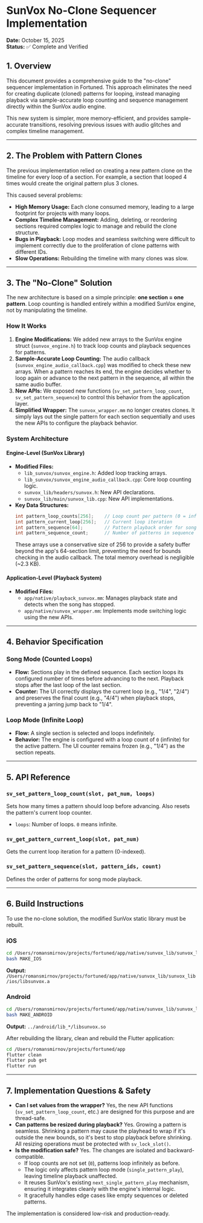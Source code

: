 
# SunVox No-Clone Sequencer Implementation

**Date:** October 15, 2025  
**Status:** ✅ Complete and Verified

## 1. Overview

This document provides a comprehensive guide to the "no-clone" sequencer implementation in Fortuned. This approach eliminates the need for creating duplicate (cloned) patterns for looping, instead managing playback via sample-accurate loop counting and sequence management directly within the SunVox audio engine.

This new system is simpler, more memory-efficient, and provides sample-accurate transitions, resolving previous issues with audio glitches and complex timeline management.

---

## 2. The Problem with Pattern Clones

The previous implementation relied on creating a new pattern clone on the timeline for every loop of a section. For example, a section that looped 4 times would create the original pattern plus 3 clones.

This caused several problems:
-   **High Memory Usage:** Each clone consumed memory, leading to a large footprint for projects with many loops.
-   **Complex Timeline Management:** Adding, deleting, or reordering sections required complex logic to manage and rebuild the clone structure.
-   **Bugs in Playback:** Loop modes and seamless switching were difficult to implement correctly due to the proliferation of clone patterns with different IDs.
-   **Slow Operations:** Rebuilding the timeline with many clones was slow.

---

## 3. The "No-Clone" Solution

The new architecture is based on a simple principle: **one section = one pattern**. Loop counting is handled entirely within a modified SunVox engine, not by manipulating the timeline.

### How It Works

1.  **Engine Modifications:** We added new arrays to the SunVox engine struct (`sunvox_engine.h`) to track loop counts and playback sequences for patterns.
2.  **Sample-Accurate Loop Counting:** The audio callback (`sunvox_engine_audio_callback.cpp`) was modified to check these new arrays. When a pattern reaches its end, the engine decides whether to loop again or advance to the next pattern in the sequence, all within the same audio buffer.
3.  **New APIs:** We exposed new functions (`sv_set_pattern_loop_count`, `sv_set_pattern_sequence`) to control this behavior from the application layer.
4.  **Simplified Wrapper:** The `sunvox_wrapper.mm` no longer creates clones. It simply lays out the single pattern for each section sequentially and uses the new APIs to configure the playback behavior.

### System Architecture

#### Engine-Level (SunVox Library)

-   **Modified Files:**
    -   `lib_sunvox/sunvox_engine.h`: Added loop tracking arrays.
    -   `lib_sunvox/sunvox_engine_audio_callback.cpp`: Core loop counting logic.
    -   `sunvox_lib/headers/sunvox.h`: New API declarations.
    -   `sunvox_lib/main/sunvox_lib.cpp`: New API implementations.
-   **Key Data Structures:**
    ```c
    int pattern_loop_counts[256];    // Loop count per pattern (0 = infinite)
    int pattern_current_loop[256];   // Current loop iteration
    int pattern_sequence[64];        // Pattern playback order for song mode
    int pattern_sequence_count;      // Number of patterns in sequence
    ```
    These arrays use a conservative size of 256 to provide a safety buffer beyond the app's 64-section limit, preventing the need for bounds checking in the audio callback. The total memory overhead is negligible (~2.3 KB).

#### Application-Level (Playback System)

-   **Modified Files:**
    -   `app/native/playback_sunvox.mm`: Manages playback state and detects when the song has stopped.
    -   `app/native/sunvox_wrapper.mm`: Implements mode switching logic using the new APIs.

---

## 4. Behavior Specification

### Song Mode (Counted Loops)

-   **Flow:** Sections play in the defined sequence. Each section loops its configured number of times before advancing to the next. Playback stops after the last loop of the last section.
-   **Counter:** The UI correctly displays the current loop (e.g., "1/4", "2/4") and preserves the final count (e.g., "4/4") when playback stops, preventing a jarring jump back to "1/4".

### Loop Mode (Infinite Loop)

-   **Flow:** A single section is selected and loops indefinitely.
-   **Behavior:** The engine is configured with a loop count of `0` (infinite) for the active pattern. The UI counter remains frozen (e.g., "1/4") as the section repeats.

---

## 5. API Reference

### `sv_set_pattern_loop_count(slot, pat_num, loops)`
Sets how many times a pattern should loop before advancing. Also resets the pattern's current loop counter.
-   `loops`: Number of loops. `0` means infinite.

### `sv_get_pattern_current_loop(slot, pat_num)`
Gets the current loop iteration for a pattern (0-indexed).

### `sv_set_pattern_sequence(slot, pattern_ids, count)`
Defines the order of patterns for song mode playback.

---

## 6. Build Instructions

To use the no-clone solution, the modified SunVox static library must be rebuilt.

### iOS
```bash
cd /Users/romansmirnov/projects/fortuned/app/native/sunvox_lib/sunvox_lib/make
bash MAKE_IOS
```
**Output:** `/Users/romansmirnov/projects/fortuned/app/native/sunvox_lib/sunvox_lib/ios/libsunvox.a`

### Android
```bash
cd /Users/romansmirnov/projects/fortuned/app/native/sunvox_lib/sunvox_lib/make
bash MAKE_ANDROID
```
**Output:** `../android/lib_*/libsunvox.so`

After rebuilding the library, clean and rebuild the Flutter application:
```bash
cd /Users/romansmirnov/projects/fortuned/app
flutter clean
flutter pub get
flutter run
```

---

## 7. Implementation Questions & Safety

-   **Can I set values from the wrapper?** Yes, the new API functions (`sv_set_pattern_loop_count`, etc.) are designed for this purpose and are thread-safe.
-   **Can patterns be resized during playback?** Yes. Growing a pattern is seamless. Shrinking a pattern may cause the playhead to wrap if it's outside the new bounds, so it's best to stop playback before shrinking. All resizing operations must be protected with `sv_lock_slot()`.
-   **Is the modification safe?** Yes. The changes are isolated and backward-compatible.
    -   If loop counts are not set (`0`), patterns loop infinitely as before.
    -   The logic only affects pattern loop mode (`single_pattern_play`), leaving timeline playback unaffected.
    -   It reuses SunVox's existing `next_single_pattern_play` mechanism, ensuring it integrates cleanly with the engine's internal logic.
    -   It gracefully handles edge cases like empty sequences or deleted patterns.

The implementation is considered low-risk and production-ready.
